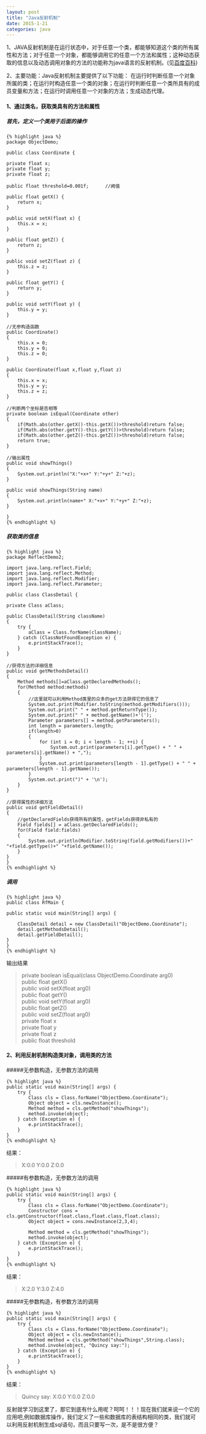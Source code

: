 ```yaml
---
layout: post
title: "Java反射机制"
date: 2015-1-21
categories: java
---
```


1、JAVA反射机制是在运行状态中，对于任意一个类，都能够知道这个类的所有属性和方法；对于任意一个对象，都能够调用它的任意一个方法和属性；这种动态获取的信息以及动态调用对象的方法的功能称为java语言的反射机制。(见[百度百科](http://baike.baidu.com/link?url=CZJ5OEZfwEm7bd7DgdH2I1khOlIOE5e939tt56wxMzf-U9WKvD9ofvukOMCiHIekfoRp48Z2gxjN3dQNg352rq))  

<!-- more -->

2、主要功能：Java反射机制主要提供了以下功能： 在运行时判断任意一个对象所属的类；在运行时构造任意一个类的对象；在运行时判断任意一个类所具有的成员变量和方法；在运行时调用任意一个对象的方法；生成动态代理。  

#### 1、通过类名，获取类具有的方法和属性

##### 首先，定义一个类用于后面的操作

	{% highlight java %}
	package ObjectDemo;

	public class Coordinate {

    private float x;
    private float y;
    private float z;

    public float threshold=0.001f;      //阙值

    public float getX() {
        return x;
    }

    public void setX(float x) {
        this.x = x;
    }

    public float getZ() {
        return z;
    }

    public void setZ(float z) {
        this.z = z;
    }

    public float getY() {
        return y;
    }

    public void setY(float y) {
        this.y = y;
    }

	//无参构造函数
    public Coordinate()
    {
        this.x = 0;
        this.y = 0;
        this.z = 0;
    }

    public Coordinate(float x,float y,float z)
    {
        this.x = x;
        this.y = y;
        this.z = z;
    }

    //判断两个坐标是否相等
    private boolean isEqual(Coordinate other)
    {
        if(Math.abs(other.getX()-this.getX())>threshold)return false;
        if(Math.abs(other.getY()-this.getY())>threshold)return false;
        if(Math.abs(other.getZ()-this.getZ())>threshold)return false;
        return true;
    }

	//输出属性
    public void showThings()
    {
        System.out.println("X:"+x+" Y:"+y+" Z:"+z);
    }

	public void showThings(String name)
    {
        System.out.println(name+" X:"+x+" Y:"+y+" Z:"+z);
    }

	}
	{% endhighlight %}

##### 获取类的信息

	{% highlight java %}
    package ReflectDemo2;

	import java.lang.reflect.Field;
	import java.lang.reflect.Method;
	import java.lang.reflect.Modifier;
	import java.lang.reflect.Parameter;

	public class ClassDetail {

    private Class aClass;

    public ClassDetail(String className)
    {
        try {
            aClass = Class.forName(className);
        } catch (ClassNotFoundException e) {
            e.printStackTrace();
        }
    }

    //获得方法的详细信息
    public void getMethodsDetail()
    {
        Method methods[]=aClass.getDeclaredMethods();
        for(Method method:methods)
        {
            //这里就可以利用Method类里的众多的get方法获得它的信息了
            System.out.print(Modifier.toString(method.getModifiers()));
            System.out.print(" " + method.getReturnType());
            System.out.print(" " + method.getName()+'(');
            Parameter parameters[] = method.getParameters();
            int length = parameters.length;
            if(length>0)
            {
                for (int i = 0; i < length - 1; ++i) {
                    System.out.print(parameters[i].getType() + " " + parameters[i].getName() + ",");
                }
                System.out.print(parameters[length - 1].getType() + " " + parameters[length - 1].getName());
            }
            System.out.print(")" + '\n');
        }
    }

    //获得属性的详细方法
    public void getFieldDetail()
    {
        //getDeclaredFields获得所有的属性，getFields获得非私有的
        Field fields[] = aClass.getDeclaredFields();
        for(Field field:fields)
        {
            System.out.println(Modifier.toString(field.getModifiers())+" "+field.getType()+" "+field.getName());
        }
    }
	}
	{% endhighlight %}

##### 调用
	
	{% highlight java %}
    public class RfMain {

    public static void main(String[] args) {

        ClassDetail detail = new ClassDetail("ObjectDemo.Coordinate");
        detail.getMethodsDetail();
        detail.getFieldDetail();
    }
	}
	{% endhighlight %}

输出结果

> private boolean isEqual(class ObjectDemo.Coordinate arg0)  
> public float getX()  
> public void setX(float arg0)  
> public float getY()  
> public void setY(float arg0)  
> public float getZ()  
> public void setZ(float arg0)  
> private float x  
> private float y  
> private float z  
> public float threshold  

#### 2、利用反射机制构造类对象，调用类的方法

#####无参数构造，无参数方法的调用
	
	{% highlight java %}
    public static void main(String[] args) { 
        try {
            Class cls = Class.forName("ObjectDemo.Coordinate");
            Object object = cls.newInstance();
            Method method = cls.getMethod("showThings");
            method.invoke(object);
        } catch (Exception e) {
            e.printStackTrace();
        }
    }
	{% endhighlight %}

结果：  

>X:0.0 Y:0.0 Z:0.0

#####有参数构造，无参数方法的调用

	{% highlight java %}
    public static void main(String[] args) {
        try {
            Class cls = Class.forName("ObjectDemo.Coordinate");
            Constructor cons = cls.getConstructor(float.class,float.class,float.class);
            Object object = cons.newInstance(2,3,4);

            Method method = cls.getMethod("showThings");
            method.invoke(object);
        } catch (Exception e) {
            e.printStackTrace();
        }
    }
	{% endhighlight %}

结果：  

>X:2.0 Y:3.0 Z:4.0

#####无参数构造，有参数方法的调用

	{% highlight java %}
    public static void main(String[] args) {
        try {
            Class cls = Class.forName("ObjectDemo.Coordinate");
            Object object = cls.newInstance();
            Method method = cls.getMethod("showThings",String.class);
            method.invoke(object, "Quincy say:");
        } catch (Exception e) {
            e.printStackTrace();
        }
    }
	{% endhighlight %}

结果：  

>Quincy say: X:0.0 Y:0.0 Z:0.0

反射就学习到这里了，那它到底有什么用呢？呵呵！！！现在我们就来说一个它的应用吧,例如数据库操作，我们定义了一些和数据库的表结构相同的类，我们就可以利用反射机制生成sql语句，而且只要写一次，是不是很方便？